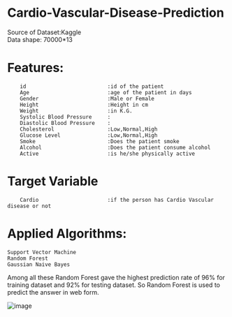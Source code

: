 # Cardio-Vascular-Disease-Prediction

Source of Dataset:Kaggle<br/>
Data shape: 70000*13<br/>

# Features:
        id                          :id of the patient 
        Age                         :age of the patient in days
        Gender                      :Male or Female
        Height                      :Height in cm
        Weight                      :in K.G.
        Systolic Blood Pressure     :
        Diastolic Blood Pressure    :
        Cholesterol                 :Low,Normal,High
        Glucose Level               :Low,Normal,High
        Smoke                       :Does the patient smoke
        Alcohol                     :Does the patient consume alcohol
        Active                      :is he/she physically active
# Target Variable 
        Cardio                      :if the person has Cardio Vascular disease or not
        
        
# Applied Algorithms:
    Support Vector Machine
    Random Forest
    Gaussian Naive Bayes

Among all these Random Forest gave the highest prediction rate of 96% for training dataset and 92% for testing dataset. So Random Forest is used to predict the answer in web form.

![image](https://user-images.githubusercontent.com/35391324/184067890-c94c471f-15d5-4b3f-a10d-c9a644a2cce6.png)

